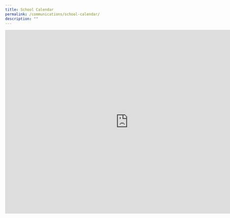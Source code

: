 ```yaml
---
title: School Calendar
permalink: /communications/school-calendar/
description: ""
---
```

<iframe src="https://calendar.google.com/calendar/embed?src=moe.edu.sg_ei9f7qnrv1ubh6gk6fui3riets%40group.calendar.google.com&ctz=Asia%2FSingapore" style="border: 0" width="800" height="600" frameborder="0" scrolling="no"></iframe>